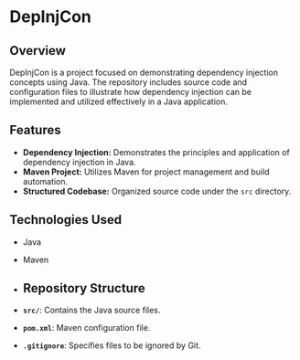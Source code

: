 # DepInjCon

## Overview
DepInjCon is a project focused on demonstrating dependency injection concepts using Java. The repository includes source code and configuration files to illustrate how dependency injection can be implemented and utilized effectively in a Java application.

## Features
- **Dependency Injection:** Demonstrates the principles and application of dependency injection in Java.
- **Maven Project:** Utilizes Maven for project management and build automation.
- **Structured Codebase:** Organized source code under the `src` directory.

## Technologies Used
- Java
- Maven

- ## Repository Structure
- **`src/`**: Contains the Java source files.
- **`pom.xml`**: Maven configuration file.
- **`.gitignore`**: Specifies files to be ignored by Git.
